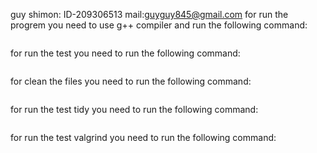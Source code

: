 guy shimon:
ID-209306513
mail:guyguy845@gmail.com
for run the progrem you need to use g++ compiler and run the following command:
```bash: make
```
for run the test you need to run the following command:
```bash: make test
```
for clean the files you need to run the following command:
```bash: make clean
```
for run the test tidy you need to run the following command:
```bash: make tidy
```
for run the test valgrind you need to run the following command:
```bash: make valgrind
```